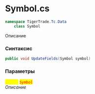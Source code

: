 
# Symbol.cs
```csharp
namespace TigerTrade.Tc.Data  
    class Symbol
```

Описание

### Синтаксис
```csharp
public void UpdateFields(Symbol symbol)
```

### Параметры  
<mark style="color:yellow;">`symbol`</mark> <mark style="color:red;">*`Symbol`*</mark>  
 *Описание*  
  

                    
                    